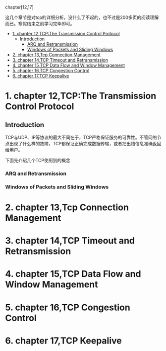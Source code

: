 chapter[12,17]

这几个章节是对tcp的详细分析，没什么了不起的，也不过是200多页的阅读理解而已。寒假结束之前学习完毕即可。

<!-- TOC -->

- [1. chapter 12,TCP:The Transmission Control Protocol](#1-chapter-12tcpthe-transmission-control-protocol)
    - [Introduction](#introduction)
        - [ARQ and Retransmission](#arq-and-retransmission)
        - [Windows of Packets and Sliding Windows](#windows-of-packets-and-sliding-windows)
- [2. chapter 13,Tcp Connection Management](#2-chapter-13tcp-connection-management)
- [3. chapter 14,TCP Timeout and Retransmission](#3-chapter-14tcp-timeout-and-retransmission)
- [4. chapter 15,TCP Data Flow and Window Management](#4-chapter-15tcp-data-flow-and-window-management)
- [5. chapter 16,TCP Congestion Control](#5-chapter-16tcp-congestion-control)
- [6. chapter 17,TCP Keepalive](#6-chapter-17tcp-keepalive)

<!-- /TOC -->
# 1. chapter 12,TCP:The Transmission Control Protocol

## Introduction

TCP与UDP、IP等协议的最大不同在于，TCP严格保证服务的可靠性。不管网络节点出现了什么样的故障，TCP都保证正确完成数据传输，或者把出错信息准确返回给用户。

下面先介绍几个TCP使用到的概念

### ARQ and Retransmission


### Windows of Packets and Sliding Windows


# 2. chapter 13,Tcp Connection Management

# 3. chapter 14,TCP Timeout and Retransmission

# 4. chapter 15,TCP Data Flow and Window Management

# 5. chapter 16,TCP Congestion Control

# 6. chapter 17,TCP Keepalive